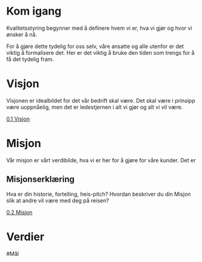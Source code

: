 # Kom igang
Kvalitetsstyring begynner med å definere hvem vi er, hva vi gjør og hvor vi ønsker å nå.

For å gjøre dette tydelig for oss selv, våre ansatte og alle utenfor er det viktig å formalisere det.
Her er det viktig å bruke den tiden som trengs for å få det tydelig fram.

# Visjon
Visjonen er idealbildet for det vår bedrift skal være. Det skal være i prinsipp være uoppnåelig, men det er ledestjernen i alt vi gjør og alt vi vil være.

[0.1 Visjon](https://github.com/dkaaven/OpenSourceISO/blob/main/0.%20Kom%20igang/0.1%20Visjon.md)

# Misjon
Vår misjon er vårt verdibilde, hva vi er her for å gjøre for våre kunder. Det er 

## Misjonserklæring
Hva er din historie, fortelling, heis-pitch? Hvordan beskriver du din Misjon slik at andre vil være med deg på reisen?

[0.2 Misjon](https://github.com/dkaaven/OpenSourceISO/blob/main/0.%20Kom%20igang/0.1%20Misjon.md)

# Verdier

#Mål

